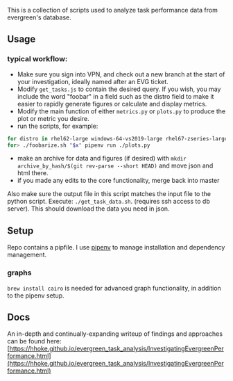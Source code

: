 This is a collection of scripts used to analyze task performance data from evergreen's database.

## Usage
### typical workflow:

- Make sure you sign into VPN, and check out a new branch at the start of your investigation, ideally named after an EVG ticket. 
- Modify `get_tasks.js` to contain the desired query. If you wish, you may include the word "foobar" in a field such as the distro field to make it easier to rapidly generate figures or calculate and display metrics.
- Modify the main function of either `metrics.py` or `plots.py` to produce the plot or metric you desire. 
- run the scripts, for example:

```zsh
for distro in rhel62-large windows-64-vs2019-large rhel67-zseries-large 
for> ./foobarize.sh "$x" pipenv run ./plots.py
```
- make an archive for data and figures (if desired) with `mkdir archive_by_hash/$(git rev-parse --short HEAD)` and move json and html there.
- if you made any edits to the core functionality, merge back into master

Also make sure the output file in this script matches the input file to the python script.
Execute: `./get_task_data.sh`. (requires ssh access to db server). This should download the data you need in json.


## Setup

Repo contains a pipfile. I use [pipenv](https://pipenv-fork.readthedocs.io/en/latest/) to manage installation and dependency management.

### graphs

`brew install cairo` is needed for advanced graph functionality, in addition to the pipenv setup.

## Docs

An in-depth and continually-expanding writeup of findings and approaches can be found here:
[https://hhoke.github.io/evergreen_task_analysis/InvestigatingEvergreenPerformance.html](https://hhoke.github.io/evergreen_task_analysis/InvestigatingEvergreenPerformance.html)

